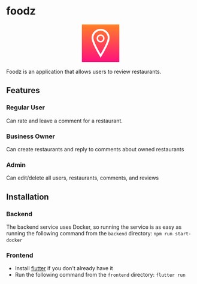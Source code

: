 # foodz

<center>
<img src="frontend/assets/logo.png" alt="Logo" width="100" height="100"/>
</center>

Foodz is an application that allows users to review restaurants.

## Features
### Regular User
Can rate and leave a comment for a restaurant.

### Business Owner
Can create restaurants and reply to comments about owned restaurants

### Admin
Can edit/delete all users, restaurants, comments, and reviews

## Installation
### Backend

The backend service uses Docker, so running the service is as easy
as running the following command from the `backend` directory: `npm run start-docker`

### Frontend

- Install [flutter](https://flutter.dev) if you don't already have it
- Run the following command from the `frontend` directory: `flutter run`